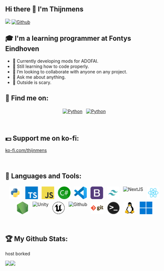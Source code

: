 ## Hi there 👋 I'm **Thijnmens**
![](https://visitor-badge.laobi.icu/badge?page_id=thijnmens.thijnmens) [![Github](https://img.shields.io/github/followers/thijnmens?label=Followers&logo=Github)](https://github.com/thijnmens)




## 🎓 I'm a learning programmer at Fontys Eindhoven

- 🔭 Currently developing mods for ADOFAI.
- 🌱 Still learning how to code properly. 
- 👯 I’m looking to collaborate with anyone on any project.
- 💬 Ask me about anything.
- 🌳 Outside is scary.

## 📧 Find me on:

<p align="center">
 <a href="https://linkedin.com/in/Thijn-Smulders" target="_blank" rel="noopener noreferrer"> <img src="https://i.imgur.com/MzOGvS3.png" alt="Python" height="40" style="vertical-align:top; margin:4px"></a>
 <a href="mailto:thijnsmulders04@gmail.com"> <img src="https://i.imgur.com/AooLMX0.png" alt="Python" height="40" style="vertical-align:top; margin:4px"></a>
</p>

<br />

## 💵 Support me on ko-fi:
[ko-fi.com/thijnmens](ko-fi.com/thijnmens)

<br />

## 🧰 Languages and Tools:
<p align="center">
<img src="https://raw.githubusercontent.com/github/explore/80688e429a7d4ef2fca1e82350fe8e3517d3494d/topics/python/python.png" alt="Python" height="40" style="vertical-align:top; margin:4px">
<img src="https://raw.githubusercontent.com/github/explore/80688e429a7d4ef2fca1e82350fe8e3517d3494d/topics/typescript/typescript.png" alt="Typescript" height="40" style="vertical-align:top; margin:4px">
<img src="https://raw.githubusercontent.com/github/explore/80688e429a7d4ef2fca1e82350fe8e3517d3494d/topics/javascript/javascript.png" alt="Javascript" height="40" style="vertical-align:top; margin:4px">
<img src="https://raw.githubusercontent.com/github/explore/80688e429a7d4ef2fca1e82350fe8e3517d3494d/topics/csharp/csharp.png" alt="C#" height="40" style="vertical-align:top; margin:4px">
<img src="https://raw.githubusercontent.com/github/explore/80688e429a7d4ef2fca1e82350fe8e3517d3494d/topics/visual-studio-code/visual-studio-code.png" alt="VS Code" height="40" style="vertical-align:top; margin:4px">
<img src="https://raw.githubusercontent.com/github/explore/80688e429a7d4ef2fca1e82350fe8e3517d3494d/topics/bootstrap/bootstrap.png" alt="Bootstrap" height="40" style="vertical-align:top; margin:4px">
<img src="https://raw.githubusercontent.com/github/explore/80688e429a7d4ef2fca1e82350fe8e3517d3494d/topics/tailwind/tailwind.png" alt="Tailwind" height="40" style="vertical-align:top; margin:4px">
<img src="https://decodenatura.com/static/fb8aa1bb70c9925ce1ae22dc2711b343/nextjs-logo.png" alt="NextJS" height="40" style="vertical-align:top; margin:4px">
<img src="https://raw.githubusercontent.com/github/explore/80688e429a7d4ef2fca1e82350fe8e3517d3494d/topics/react/react.png" alt="React" height="40" style="vertical-align:top; margin:4px">
<img src="https://raw.githubusercontent.com/github/explore/80688e429a7d4ef2fca1e82350fe8e3517d3494d/topics/nodejs/nodejs.png" alt="NodeJS" height="40" style="vertical-align:top; margin:4px">
 <img src="https://i.redd.it/tu3gt6ysfxq71.png" alt="Unity" height="40" style="vertical-align:top; margin:4px">
<img src="https://raw.githubusercontent.com/devicons/devicon/master/icons/unrealengine/unrealengine-original.svg" alt="Unreal Engine 4" height="40" style="vertical-align:top; margin:4px">
<img src="https://avatars.githubusercontent.com/u/26377421?v=4" alt="Github" height="40" style="vertical-align:top; margin:4px">
<img src="https://raw.githubusercontent.com/github/explore/80688e429a7d4ef2fca1e82350fe8e3517d3494d/topics/git/git.png" alt="Git" height="40" style="vertical-align:top; margin:4px">
<img src="https://raw.githubusercontent.com/github/explore/80688e429a7d4ef2fca1e82350fe8e3517d3494d/topics/terminal/terminal.png" alt="Terminal" height="40" style="vertical-align:top; margin:4px">
<img src="https://raw.githubusercontent.com/github/explore/80688e429a7d4ef2fca1e82350fe8e3517d3494d/topics/linux/linux.png" alt="Linux" height="40" style="vertical-align:top; margin:4px" alt="Windows" height="40" style="vertical-align:top; margin:4px">
<img src="https://raw.githubusercontent.com/github/explore/80688e429a7d4ef2fca1e82350fe8e3517d3494d/topics/windows/windows.png" alt="Windows" height="40" style="vertical-align:top; margin:4px">

</p>

<br />

## 🏆 My Github Stats:
host borked
<div>
<a href="https://gitstats-five.vercel.app/api?username=thijnmens&theme=nightowl">
  <img  align="left" src="https://gitstats-five.vercel.app/api?username=thijnmens&theme=nightowl&count_private=true&show_icons=true" />
</a>
<a href="https://gitstats-five.vercel.app/api/top-langs/?username=thijnmens&theme=nightowl">
  <img align="left" src="https://gitstats-five.vercel.app/api/top-langs/?username=thijnmens&theme=nightowl" />
</a>
</div>



[linkedin]: https://linkedin.com/in/thijn-smulders
[mail]: mailto:thijnsmulders04@gmail.com
